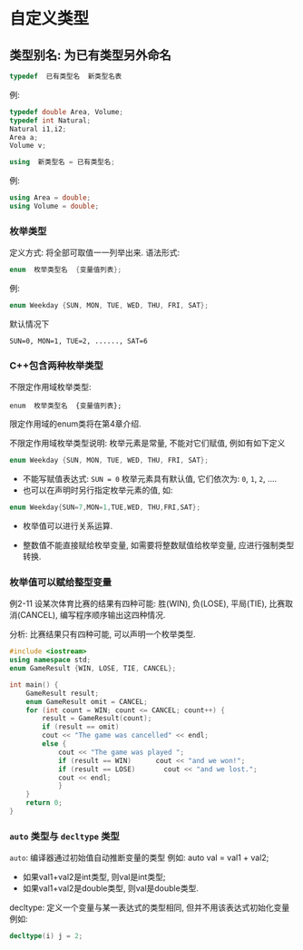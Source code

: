 # 自定义类型

## 类型别名: 为已有类型另外命名

```cpp
typedef  已有类型名  新类型名表
```

例:

```cpp
typedef double Area, Volume;
typedef int Natural;
Natural i1,i2;
Area a;
Volume v;
```

```cpp
using  新类型名 = 已有类型名;
```

例:

```cpp
using Area = double;
using Volume = double;
```

### 枚举类型

定义方式: 将全部可取值一一列举出来.
语法形式:

```cpp
enum  枚举类型名  {变量值列表};
```

例:

```cpp
enum Weekday {SUN, MON, TUE, WED, THU, FRI, SAT};
```

默认情况下

`SUN=0, MON=1, TUE=2, ......, SAT=6`

### C++包含两种枚举类型

不限定作用域枚举类型:

```cppp
enum  枚举类型名  {变量值列表};
```

限定作用域的enum类将在第4章介绍.

不限定作用域枚举类型说明:
枚举元素是常量, 不能对它们赋值, 例如有如下定义

```cpp
enum Weekday {SUN, MON, TUE, WED, THU, FRI, SAT};
```

+ 不能写赋值表达式: `SUN = 0`
枚举元素具有默认值, 它们依次为:  `0`, `1`, `2`, ....
+ 也可以在声明时另行指定枚举元素的值, 如:

```cpp
enum Weekday{SUN=7,MON=1,TUE,WED, THU,FRI,SAT};
```

+ 枚举值可以进行关系运算.

+ 整数值不能直接赋给枚举变量,
如需要将整数赋值给枚举变量, 应进行强制类型转换.

### 枚举值可以赋给整型变量

例2-11
设某次体育比赛的结果有四种可能:
胜(WIN), 负(LOSE), 平局(TIE), 比赛取消(CANCEL), 编写程序顺序输出这四种情况.

分析: 比赛结果只有四种可能, 可以声明一个枚举类型.

```cpp
#include <iostream>
using namespace std;
enum GameResult {WIN, LOSE, TIE, CANCEL};

int main() {
    GameResult result;
    enum GameResult omit = CANCEL;
    for (int count = WIN; count <= CANCEL; count++) {
        result = GameResult(count);
        if (result == omit)
        cout << "The game was cancelled" << endl;
        else {
            cout << "The game was played ";
            if (result == WIN)      cout << "and we won!";
            if (result == LOSE)       cout << "and we lost.";
            cout << endl;
            }
    }
    return 0;
}
```

### `auto` 类型与 `decltype` 类型

`auto`: 编译器通过初始值自动推断变量的类型
例如: auto val = val1 + val2;

+ 如果val1+val2是int类型, 则val是int类型;
+ 如果val1+val2是double类型, 则val是double类型.

decltype: 定义一个变量与某一表达式的类型相同, 但并不用该表达式初始化变量
例如:

```cpp
decltype(i) j = 2;
```
